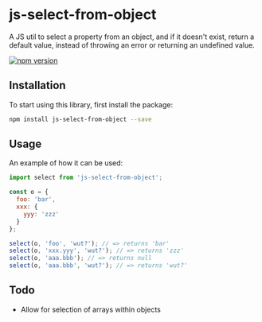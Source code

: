 # js-select-from-object
A JS util to select a property from an object, and if it doesn't exist, return a default value, instead of throwing an error or returning an undefined value.

[![npm version](https://badge.fury.io/js/js-select-from-object.svg)](https://badge.fury.io/js/js-select-from-object)

## Installation

To start using this library, first install the package:

```bash
npm install js-select-from-object --save
```

## Usage

 An example of how it can be used:

```javascript
import select from 'js-select-from-object';

const o = {
  foo: 'bar',
  xxx: {
    yyy: 'zzz'
  }
};

select(o, 'foo', 'wut?'); // => returns 'bar'
select(o, 'xxx.yyy', 'wut?'); // => returns 'zzz'
select(o, 'aaa.bbb'); // => returns null
select(o, 'aaa.bbb', 'wut?'); // => returns 'wut?'
```

## Todo

* Allow for selection of arrays within objects
